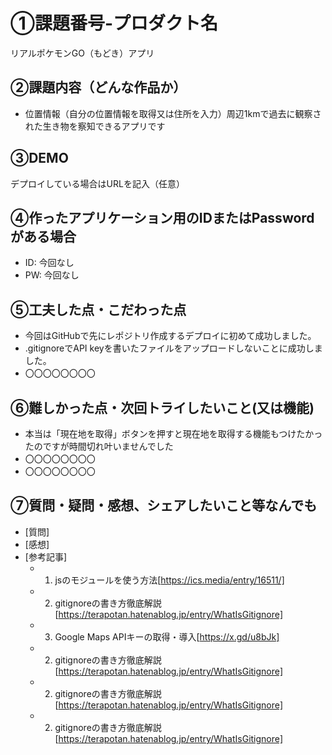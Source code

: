 # ①課題番号-プロダクト名

リアルポケモンGO（もどき）アプリ

## ②課題内容（どんな作品か）

- 位置情報（自分の位置情報を取得又は住所を入力）周辺1kmで過去に観察された生き物を察知できるアプリです

## ③DEMO

デプロイしている場合はURLを記入（任意）

## ④作ったアプリケーション用のIDまたはPasswordがある場合

- ID: 今回なし
- PW: 今回なし

## ⑤工夫した点・こだわった点

- 今回はGitHubで先にレポジトリ作成するデプロイに初めて成功しました。
- .gitignoreでAPI keyを書いたファイルをアップロードしないことに成功しました。
- 〇〇〇〇〇〇〇〇

## ⑥難しかった点・次回トライしたいこと(又は機能)

- 本当は「現在地を取得」ボタンを押すと現在地を取得する機能もつけたかったのですが時間切れ叶いませんでした
- 〇〇〇〇〇〇〇〇
- 〇〇〇〇〇〇〇〇

## ⑦質問・疑問・感想、シェアしたいこと等なんでも

- [質問]
- [感想]
- [参考記事]
  - 1. jsのモジュールを使う方法[https://ics.media/entry/16511/]
  - 2. gitignoreの書き方徹底解説[https://terapotan.hatenablog.jp/entry/WhatIsGitignore]
  - 3. Google Maps APIキーの取得・導入[https://x.gd/u8bJk]
  - 2. gitignoreの書き方徹底解説[https://terapotan.hatenablog.jp/entry/WhatIsGitignore]
  - 2. gitignoreの書き方徹底解説[https://terapotan.hatenablog.jp/entry/WhatIsGitignore]
  - 2. gitignoreの書き方徹底解説[https://terapotan.hatenablog.jp/entry/WhatIsGitignore]
